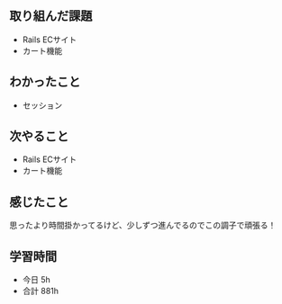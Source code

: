 ## 取り組んだ課題
- Rails ECサイト
- カート機能

## わかったこと
- セッション

## 次やること
- Rails ECサイト
- カート機能

## 感じたこと
思ったより時間掛かってるけど、少しずつ進んでるのでこの調子で頑張る！

## 学習時間
- 今日 5h
- 合計 881h
